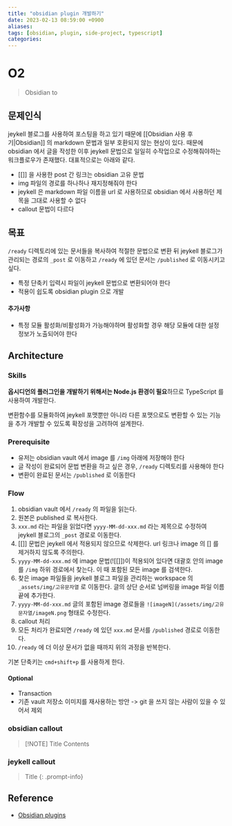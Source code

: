 ```yaml
---
title: "obsidian plugin 개발하기"
date: 2023-02-13 08:59:00 +0900
aliases: 
tags: [obsidian, plugin, side-project, typescript]
categories: 
---
```


# O2

> Obsidian to

## 문제인식

jeykell 블로그를 사용하여 포스팅을 하고 있기 때문에 [[Obsidian 사용 후기|Obsidian]] 의 markdown 문법과 일부 호환되지 않는 현상이 있다. 때문에 obsidian 에서 글을 작성한 이후 jeykell 문법으로 일일히 수작업으로 수정해줘야하는 워크플로우가 존재했다. 대표적으로는 아래와 같다.

- [[]] 을 사용한 post 간 링크는 obsidian 고유 문법
- img 파일의 경로를 하나하나 재지정해줘야 한다
- jeykell 은 markdown 파일 이름을 url 로 사용하므로 obsidian 에서 사용하던 제목을 그대로 사용할 수 없다
- callout 문법이 다르다

## 목표

`/ready` 디렉토리에 있는 문서들을 복사하여 적절한 문법으로 변환 뒤 jeykell 블로그가 관리되는 경로의 `_post` 로 이동하고 `/ready` 에 있던 문서는 `/published` 로 이동시키고 싶다.

- 특정 단축키 입력시 파일이 jeykell 문법으로 변환되어야 한다
- 적용이 쉽도록 obsidian plugin 으로 개발


#### 추가사항

- 특정 모듈 활성화/비활성화가 가능해야하며 활성화할 경우 해당 모듈에 대한 설정 정보가 노출되어야 한다

## Architecture

### Skills

**옵시디언의 플러그인을 개발하기 위해서는 Node.js 환경이 필요**하므로 TypeScript 를 사용하여 개발한다.

변환함수를 모듈화하여 jeykell 포맷뿐만 아니라 다른 포맷으로도 변환할 수 있는 기능을 추가 개발할 수 있도록 확장성을 고려하여 설계한다.

### Prerequisite

- 유저는 obsidian vault 에서 image 를 `/img` 아래에 저장해야 한다
- 글 작성이 완료되어 문법 변환을 하고 싶은 경우, `/ready` 디렉토리를 사용해야 한다
- 변환이 완료된 문서는 `/published` 로 이동한다

### Flow

1. obsidian vault 에서 `/ready` 의 파일을 읽는다.
2. 원본은 published 로 복사한다.
3. `xxx.md` 라는 파일을 읽었다면 `yyyy-MM-dd-xxx.md` 라는 제목으로 수정하여 jeykell 블로그의 `_post` 경로로 이동한다.
4. [[]] 문법은 jeykell 에서 적용되지 않으므로 삭제한다. url 링크나 image 의 [] 를 제거하지 않도록 주의한다.
5. `yyyy-MM-dd-xxx.md` 에 image 문법(![[]])이 적용되어 있다면 대괄호 안의 image 를 `/img` 하위 경로에서 찾는다. 이 때 포함된 모든 image 를 검색한다.
6. 찾은 image 파일들을 jeykell 블로그 파일을 관리하는 workspace 의 `_assets/img/고유문자열` 로 이동한다. 글의 상단 순서로 넘버링을 image 파일 이름 끝에 추가한다.
7. `yyyy-MM-dd-xxx.md` 글의 포함된 image 경로들을 `![imageN](/assets/img/고유문자열/imageN.png` 형태로 수정한다.
8. callout 처리
9. 모든 처리가 완료되면 `/ready` 에 있던 `xxx.md` 문서를 `/published` 경로로 이동한다.
10. `/ready` 에 더 이상 문서가 없을 때까지 위의 과정을 반복한다.

기본 단축키는 `cmd+shift+p` 를 사용하게 한다.

#### Optional

- Transaction
- 기존 vault 저장소 이미지를 재사용하는 방안 -> git 을 쓰지 않는 사람이 있을 수 있어서 제외

### obsidian callout

> [!NOTE] Title
> Contents

### jeykell callout

> Title
{: .prompt-info}

## Reference

- [Obsidian plugins](https://marcus.se.net/obsidian-plugin-docs/getting-started/create-your-first-plugin)
